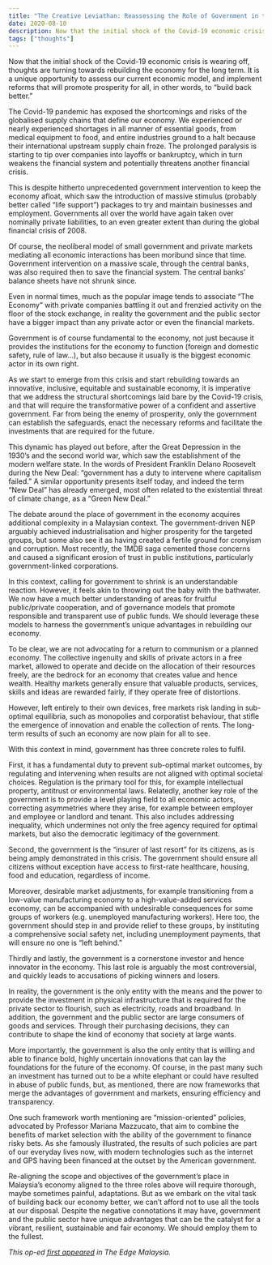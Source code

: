 ```yaml
---
title: "The Creative Leviathan: Reassessing the Role of Government in the Economy"
date: 2020-08-10
description: Now that the initial shock of the Covid-19 economic crisis is wearing off, thoughts are turning towards “building back better” the economy for the long term. It is a unique opportunity to assess our current economic model. In particular, we should re-evaluate the position of the government in the economy, and leverage all its strengths to build a more vibrant, resilient, sustainable and fair economy.
tags: ["thoughts"]
---
```


Now that the initial shock of the Covid-19 economic crisis is wearing off, thoughts are turning towards rebuilding the economy for the long term. It is a unique opportunity to assess our current economic model, and implement reforms that will promote prosperity for all, in other words, to “build back better.”

The Covid-19 pandemic has exposed the shortcomings and risks of the globalised supply chains that define our economy. We experienced or nearly experienced shortages in all manner of essential goods, from medical equipment to food, and entire industries ground to a halt because their international upstream supply chain froze. The prolonged paralysis is starting to tip over companies into layoffs or bankruptcy, which in turn weakens the financial system and potentially threatens another financial crisis.

This is despite hitherto unprecedented government intervention to keep the economy afloat, which saw the introduction of massive stimulus (probably better called “life support”) packages to try and maintain businesses and employment. Governments all over the world have again taken over nominally private liabilities, to an even greater extent than during the global financial crisis of 2008.

Of course, the neoliberal model of small government and private markets mediating all economic interactions has been moribund since that time. Government intervention on a massive scale, through the central banks, was also required then to save the financial system. The central banks’ balance sheets have not shrunk since.

Even in normal times, much as the popular image tends to associate “The Economy” with private companies battling it out and frenzied activity on the floor of the stock exchange, in reality the government and the public sector have a bigger impact than any private actor or even the financial markets.

Government is of course fundamental to the economy, not just because it provides the institutions for the economy to function (foreign and domestic safety, rule of law…), but also because it usually is the biggest economic actor in its own right.

As we start to emerge from this crisis and start rebuilding towards an innovative, inclusive, equitable and sustainable economy, it is imperative that we address the structural shortcomings laid bare by the Covid-19 crisis, and that will require the transformative power of a confident and assertive government. Far from being the enemy of prosperity, only the government can establish the safeguards, enact the necessary reforms and facilitate the investments that are required for the future.

This dynamic has played out before, after the Great Depression in the 1930’s and the second world war, which saw the establishment of the modern welfare state. In the words of President Franklin Delano Roosevelt during the New Deal: “government has a duty to intervene where capitalism failed.” A similar opportunity presents itself today, and indeed the term “New Deal” has already emerged, most often related to the existential threat of climate change, as a “Green New Deal.”

The debate around the place of government in the economy acquires additional complexity in a Malaysian context. The government-driven NEP arguably achieved industrialisation and higher prosperity for the targeted groups, but some also see it as having created a fertile ground for cronyism and corruption. Most recently, the 1MDB saga cemented those concerns and caused a significant erosion of trust in public institutions, particularly government-linked corporations.

In this context, calling for government to shrink is an understandable reaction. However, it feels akin to throwing out the baby with the bathwater. We now have a much better understanding of areas for fruitful public/private cooperation, and of governance models that promote responsible and transparent use of public funds. We should leverage these models to harness the government’s unique advantages in rebuilding our economy.

To be clear, we are not advocating for a return to communism or a planned economy. The collective ingenuity and skills of private actors in a free market, allowed to operate and decide on the allocation of their resources freely, are the bedrock for an economy that creates value and hence wealth. Healthy markets generally ensure that valuable products, services, skills and ideas are rewarded fairly, if they operate free of distortions.

However, left entirely to their own devices, free markets risk landing in sub-optimal equilibria, such as monopolies and corporatist behaviour, that stifle the emergence of innovation and enable the collection of rents. The long-term results of such an economy are now plain for all to see.

With this context in mind, government has three concrete roles to fulfil.

First, it has a fundamental duty to prevent sub-optimal market outcomes, by regulating and intervening when results are not aligned with optimal societal choices. Regulation is the primary tool for this, for example intellectual property, antitrust or environmental laws. Relatedly, another key role of the government is to provide a level playing field to all economic actors, correcting asymmetries where they arise, for example between employer and employee or landlord and tenant. This also includes addressing inequality, which undermines not only the free agency required for optimal markets, but also the democratic legitimacy of the government.

Second, the government is the “insurer of last resort” for its citizens, as is being amply demonstrated in this crisis. The government should ensure all citizens without exception have access to first-rate healthcare, housing, food and education, regardless of income.

Moreover, desirable market adjustments, for example transitioning from a low-value manufacturing economy to a high-value-added services economy, can be accompanied with undesirable consequences for some groups of workers (e.g. unemployed manufacturing workers). Here too, the government should step in and provide relief to these groups, by instituting a comprehensive social safety net, including unemployment payments, that will ensure no one is “left behind.”

Thirdly and lastly, the government is a cornerstone investor and hence innovator in the economy. This last role is arguably the most controversial, and quickly leads to accusations of picking winners and losers.

In reality, the government is the only entity with the means and the power to provide the investment in physical infrastructure that is required for the private sector to flourish, such as electricity, roads and broadband. In addition, the government and the public sector are large consumers of goods and services. Through their purchasing decisions, they can contribute to shape the kind of economy that society at large wants.

More importantly, the government is also the only entity that is willing and able to finance bold, highly uncertain innovations that can lay the foundations for the future of the economy. Of course, in the past many such an investment has turned out to be a white elephant or could have resulted in abuse of public funds, but, as mentioned, there are now frameworks that merge the advantages of government and markets, ensuring efficiency and transparency.

One such framework worth mentioning are “mission-oriented” policies, advocated by Professor Mariana Mazzucato, that aim to combine the benefits of market selection with the ability of the government to finance risky bets. As she famously illustrated, the results of such policies are part of our everyday lives now, with modern technologies such as the internet and GPS having been financed at the outset by the American government.

Re-aligning the scope and objectives of the government’s place in Malaysia’s economy aligned to the three roles above will require thorough, maybe sometimes painful, adaptations. But as we embark on the vital task of building back our economy better, we can’t afford not to use all the tools at our disposal. Despite the negative connotations it may have, government and the public sector have unique advantages that can be the catalyst for a vibrant, resilient, sustainable and fair economy. We should employ them to the fullest.

_This op-ed [first appeared](https://www.theedgemarkets.com/article/my-say-revisiting-role-government-economy) in The Edge Malaysia._
